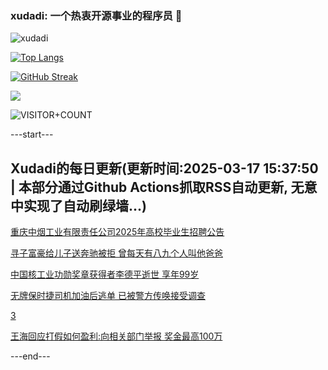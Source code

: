 ### xudadi: 一个热衷开源事业的程序员 👋

![xudadi](https://github-readme-stats-git-masterorgs-github-readme-stats-team.vercel.app/api?username=xudadi)

[![Top Langs](https://github-readme-stats.vercel.app/api/top-langs/?username=xudadi)](https://github.com/anuraghazra/github-readme-stats)

[![GitHub Streak](https://streak-stats.demolab.com?user=xudadi&locale=zh_Hans)](https://git.io/streak-stats)

![](https://raw.githubusercontent.com/xudadi/xudadi/main/assets/github-contribution-grid-snake.svg)

![VISITOR+COUNT](https://komarev.com/ghpvc/?username=xudadi&label=VISITOR+COUNT)


---start---

## Xudadi的每日更新(更新时间:2025-03-17 15:37:50 | 本部分通过Github Actions抓取RSS自动更新, 无意中实现了自动刷绿墙...)

[重庆中烟工业有限责任公司2025年高校毕业生招聘公告](https://www.gongkaoleida.com/article/2323681)

[寻子富豪给儿子送奔驰被拒 曾每天有八九个人叫他爸爸](https://m.163.com/news/article/JQRF30BK0550B6IS.html)

[中国核工业功勋奖章获得者李德平逝世 享年99岁](https://m.163.com/news/article/JQRCDCSF0514R9P4.html)

[无牌保时捷司机加油后逃单 已被警方传唤接受调查](https://m.163.com/news/article/JQQEBBRT0514D3UH.html)

[3](https://m.163.com/touch/news/sub/domestic)

[王海回应打假如何盈利:向相关部门举报 奖金最高100万](https://m.163.com/news/article/JQQI6N640514R9P4.html)

---end---
